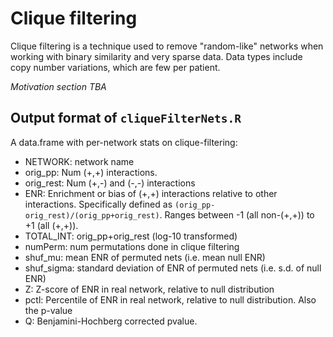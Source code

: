 # Clique filtering

Clique filtering is a technique used to remove "random-like" networks when working with binary similarity and very sparse data. Data types include copy number variations, which are few per patient.

*Motivation section TBA*

## Output format of `cliqueFilterNets.R`
A data.frame with per-network stats on clique-filtering:

* NETWORK: network name
* orig_pp: Num (+,+) interactions.
* orig_rest: Num (+,-) and (-,-) interactions
* ENR: Enrichment or bias of (+,+) interactions relative to other interactions. Specifically defined as `(orig_pp-orig_rest)/(orig_pp+orig_rest)`. Ranges between -1 (all non-(+,+)) to +1 (all (+,+)).
* TOTAL_INT: orig_pp+orig_rest (log-10 transformed)
* numPerm: num permutations done in clique filtering
* shuf_mu: mean ENR of permuted nets (i.e. mean null ENR)
* shuf_sigma: standard deviation of ENR of permuted nets (i.e. s.d. of null ENR)
* Z: Z-score of ENR in real network, relative to null distribution
* pctl: Percentile of ENR in real network, relative to null distribution. Also the p-value
* Q: Benjamini-Hochberg corrected pvalue.
